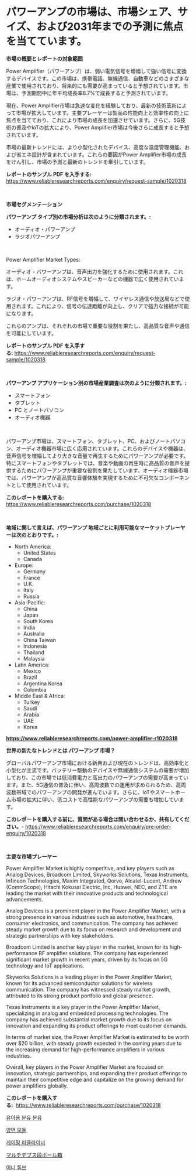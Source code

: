 <p><h1>パワーアンプの市場は、市場シェア、サイズ、および2031年までの予測に焦点を当てています。</h1></p><p><strong>市場の概要とレポートの対象範囲</strong></p>
<p><p>Power Amplifier（パワーアンプ）は、弱い電気信号を増幅して強い信号に変換するデバイスです。この市場は、携帯電話、無線通信、自動車などのさまざまな産業で使用されており、将来的にも需要が高まっていると予想されています。市場は、予測期間中に年平均成長率6.7%で成長すると予測されています。</p><p>現在、Power Amplifier市場は急速な変化を経験しており、最新の技術革新によって市場が拡大しています。主要プレーヤーは製品の性能向上と効率性の向上に焦点を当てており、これにより市場の成長を加速させています。さらに、5G技術の普及やIoTの拡大により、Power Amplifier市場は今後さらに成長すると予想されています。</p><p>市場の最新トレンドには、より小型化されたデバイス、高度な温度管理機能、および省エネ設計が含まれています。これらの要因がPower Amplifier市場の成長をけん引し、市場の予測と最新のトレンドを牽引しています。</p></p>
<p><strong>レポートのサンプル PDF を入手する:</strong> <a href="https://www.reliableresearchreports.com/enquiry/request-sample/1020318">https://www.reliableresearchreports.com/enquiry/request-sample/1020318</a></p>
<p>&nbsp;</p>
<p><strong>市場セグメンテーション</strong></p>
<p><strong>パワーアンプ タイプ別の市場分析は次のように分類されます。:</strong></p>
<p><ul><li>オーディオ・パワーアンプ</li><li>ラジオパワーアンプ</li></ul></p>
<p>&nbsp;</p>
<p><p>Power Amplifier Market Types:</p><p>オーディオ・パワーアンプは、音声出力を強化するために使用されます。これは、ホームオーディオシステムやスピーカーなどの機器で広く使用されています。</p><p>ラジオ・パワーアンプは、RF信号を増幅して、ワイヤレス通信や放送局などで使用されます。これにより、信号の伝達距離が向上し、クリアで強力な接続が可能になります。</p><p>これらのアンプは、それぞれの市場で重要な役割を果たし、高品質な音声や通信を可能にしています。</p></p>
<p><strong>レポートのサンプル PDF を入手する:</strong>&nbsp;<a href="https://www.reliableresearchreports.com/enquiry/request-sample/1020318">https://www.reliableresearchreports.com/enquiry/request-sample/1020318</a></p>
<p>&nbsp;</p>
<p><strong> パワーアンプ アプリケーション別の市場産業調査は次のように分類されます。:</strong></p>
<p><ul><li>スマートフォン</li><li>タブレット</li><li>PC とノートパソコン</li><li>オーディオ機器</li></ul></p>
<p>&nbsp;</p>
<p><p>パワーアンプ市場は、スマートフォン、タブレット、PC、およびノートパソコン、オーディオ機器市場に広く応用されています。これらのデバイスや機器は、音声信号を増幅してより大きな音量で再生するためにパワーアンプが必要です。特にスマートフォンやタブレットでは、音楽や動画の再生時に高品質の音声を提供するためにパワーアンプが重要な役割を果たしています。オーディオ機器市場では、パワーアンプが高品質な音響体験を実現するために不可欠なコンポーネントとして使用されています。</p></p>
<p><strong>このレポートを購入する:</strong>&nbsp; <a href="https://www.reliableresearchreports.com/purchase/1020318">https://www.reliableresearchreports.com/purchase/1020318</a></p>
<p>&nbsp;</p>
<p><strong>地域に関して言えば、パワーアンプ 地域ごとに利用可能なマーケットプレーヤーは次のとおりです。:</strong></p>
<p><ul>
    <li>
        North America:
        <ul>
            <li>United States</li>
            <li>Canada</li>
        </ul>
    </li>
    <li>
        Europe:
        <ul>
            <li>Germany</li>
            <li>France</li>
            <li>U.K.</li>
            <li>Italy</li>
            <li>Russia</li>
        </ul>
    </li>
    <li>
        Asia-Pacific:
        <ul>
            <li>China</li>
            <li>Japan</li>
            <li>South Korea</li>
            <li>India</li>
            <li>Australia</li>
            <li>China Taiwan</li>
            <li>Indonesia</li>
            <li>Thailand</li>
            <li>Malaysia</li>
        </ul>
    </li>
    <li>
        Latin America:
        <ul>
            <li>Mexico</li>
            <li>Brazil</li>
            <li>Argentina Korea</li>
            <li>Colombia</li>
        </ul>
    </li>
    <li>
        Middle East & Africa:
        <ul>
            <li>Turkey</li>
            <li>Saudi</li>
            <li>Arabia</li>
            <li>UAE</li>
            <li>Korea</li>
        </ul>
    </li>
    </ul></p>
<p><strong><a href="https://www.reliableresearchreports.com/power-amplifier-r1020318">https://www.reliableresearchreports.com/power-amplifier-r1020318</a></strong>&nbsp;</p>
<p><strong>世界の新たなトレンドとは パワーアンプ 市場？</strong></p>
<p><p>グローバルパワーアンプ市場における新興および現在のトレンドは、高効率化と小型化が主流です。バッテリー駆動のデバイスや無線通信システムの需要が増加しており、この市場では低消費電力と高出力のパワーアンプの需要が高まっています。また、5G通信の普及に伴い、高周波数での運用が求められるため、高周波数帯域でのパワーアンプの開発が進んでいます。さらに、IoTやスマートホーム市場の拡大に伴い、低コストで高性能なパワーアンプの需要も増加しています。</p></p>
<p><strong>このレポートを購入する前に、質問がある場合は問い合わせるか、共有してください。</strong>- <a href="https://www.reliableresearchreports.com/enquiry/pre-order-enquiry/1020318">https://www.reliableresearchreports.com/enquiry/pre-order-enquiry/1020318</a></p>
<p>&nbsp;</p>
<p><strong>主要な市場プレーヤー</strong></p>
<p><p>Power Amplifier Market is highly competitive, and key players such as Analog Devices, Broadcom Limited, Skyworks Solutions, Texas Instruments, Infineon Technologies, Maxim Integrated, Qorvo, Alcatel-Lucent, Andrew (CommScope), Hitachi Kokusai Electric, Inc, Huawei, NEC, and ZTE are leading the market with their innovative products and technological advancements.</p><p>Analog Devices is a prominent player in the Power Amplifier Market, with a strong presence in various industries such as automotive, healthcare, consumer electronics, and communication. The company has achieved steady market growth due to its focus on research and development and strategic partnerships with key stakeholders.</p><p>Broadcom Limited is another key player in the market, known for its high-performance RF amplifier solutions. The company has experienced significant market growth in recent years, driven by its focus on 5G technology and IoT applications.</p><p>Skyworks Solutions is a leading player in the Power Amplifier Market, known for its advanced semiconductor solutions for wireless communication. The company has witnessed steady market growth, attributed to its strong product portfolio and global presence.</p><p>Texas Instruments is a key player in the Power Amplifier Market, specializing in analog and embedded processing technologies. The company has achieved substantial market growth due to its focus on innovation and expanding its product offerings to meet customer demands.</p><p>In terms of market size, the Power Amplifier Market is estimated to be worth over $20 billion, with steady growth expected in the coming years due to the increasing demand for high-performance amplifiers in various industries.</p><p>Overall, key players in the Power Amplifier Market are focused on innovation, strategic partnerships, and expanding their product offerings to maintain their competitive edge and capitalize on the growing demand for power amplifiers globally.</p></p>
<p><strong>このレポートを購入する:</strong>&nbsp;&nbsp;<a href="https://www.reliableresearchreports.com/purchase/1020318">https://www.reliableresearchreports.com/purchase/1020318</a></p>
<p><p><a href="https://github.com/TimmyMann6767/Market-Research-Report-List-1/blob/main/492198119599.md">유아용 분유 분유</a></p><p><a href="https://medium.com/@tonyolfson67562023/%EC%96%91%EB%B3%B5-%EB%AA%A8%EB%93%88-%EC%8B%9C%EC%9E%A5%EC%9D%80-2031%EB%85%84%EA%B9%8C%EC%A7%80%EC%9D%98-%EC%8B%9C%EC%9E%A5-%EC%A0%90%EC%9C%A0%EC%9C%A8-%EA%B7%9C%EB%AA%A8-%EB%B0%8F-%EC%98%88%EC%83%81-%EC%98%88%EC%B8%A1%EC%97%90-%EC%B4%88%EC%A0%90%EC%9D%84-%EB%A7%9E%EC%B6%A5%EB%8B%88%EB%8B%A4-6b9e892feb69">양면 모듈</a></p><p><a href="https://medium.com/@heisenberg6587768/%EA%B2%8C%EC%9E%84-%EB%A6%AC%ED%81%B4%EB%9D%BC%EC%9D%B4%EB%84%88-%EC%8B%9C%EC%9E%A5%EC%9D%80-2031%EB%85%84%EA%B9%8C%EC%A7%80%EC%9D%98-%EC%8B%9C%EC%9E%A5-%EC%A0%90%EC%9C%A0%EC%9C%A8-%EA%B7%9C%EB%AA%A8-%EB%B0%8F-%EC%98%88%EC%83%81-%EC%98%88%EC%B8%A1%EC%97%90-%EC%B4%88%EC%A0%90%EC%9D%84-%EB%A7%9E%EC%B6%A5%EB%8B%88%EB%8B%A4-0c9ff441088c">게이밍 리클라이너</a></p><p><a href="https://github.com/AriMuller2009/Market-Research-Report-List-1/blob/main/982058521049.md">マルチデプス段ボール箱</a></p><p><a href="https://github.com/JeromeRtyau89966/Market-Research-Report-List-1/blob/main/527212619600.md">이너 튜브</a></p></p>